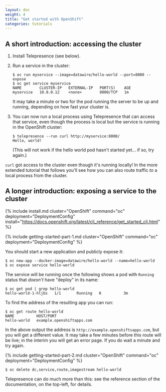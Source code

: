 ```yaml
---
layout: doc
weight: 4
title: "Get started with OpenShift"
categories: tutorials
---
```


<link rel="stylesheet" href="{{ "/css/mermaid.css" | prepend: site.baseurl }}">
<script src="{{ "/js/mermaid.min.js" | prepend: site.baseurl }}"></script>
<script>mermaid.initialize({
   startOnLoad: true,
   cloneCssStyles: false,
 });
</script>

## A short introduction: accessing the cluster

1. Install Telepresence (see below).
2. Run a service in the cluster:

   ```console
   $ oc run myservice --image=datawire/hello-world --port=8000 --expose
   $ oc get service myservice
   NAME        CLUSTER-IP   EXTERNAL-IP   PORT(S)    AGE
   myservice   10.0.0.12    <none>        8000/TCP   1m
   ```

   It may take a minute or two for the pod running the server to be up and running, depending on how fast your cluster is.
   
3. You can now run a local process using Telepresence that can access that service, even though the process is local but the service is running in the OpenShift cluster:

   ```console
   $ telepresence --run curl http://myservice:8000/
   Hello, world!
   ```

   (This will not work if the hello world pod hasn't started yet... if so, try again.)

`curl` got access to the cluster even though it's running locally!
In the more extended tutorial that follows you'll see how you can also route traffic *to* a local process from the cluster.

## A longer introduction: exposing a service to the cluster

{% include install.md cluster="OpenShift" command="oc" deployment="DeploymentConfig" install="https://docs.openshift.org/latest/cli_reference/get_started_cli.html" %}

{% include getting-started-part-1.md cluster="OpenShift" command="oc" deployment="DeploymentConfig" %}

You should start a new application and publicly expose it:

```console
$ oc new-app --docker-image=datawire/hello-world --name=hello-world
$ oc expose service hello-world
```

The service will be running once the following shows a pod with `Running` status that *doesn't* have "deploy" in its name:

```console
$ oc get pod | grep hello-world
hello-world-1-hljbs   1/1       Running   0          3m
```

To find the address of the resulting app you can run:

```console
$ oc get route hello-world
NAME          HOST/PORT
hello-world   example.openshiftapps.com
```

In the above output the address is `http://example.openshiftsapps.com`, but you will get a different value.
It may take a few minutes before this route will be live; in the interim you will get an error page.
If you do wait a minute and try again.

{% include getting-started-part-2.md cluster="OpenShift" command="oc" deployment="DeploymentConfig" %}

```console
$ oc delete dc,service,route,imagestream hello-world
```

Telepresence can do much more than this: see the reference section of the documentation, on the top-left, for details.
